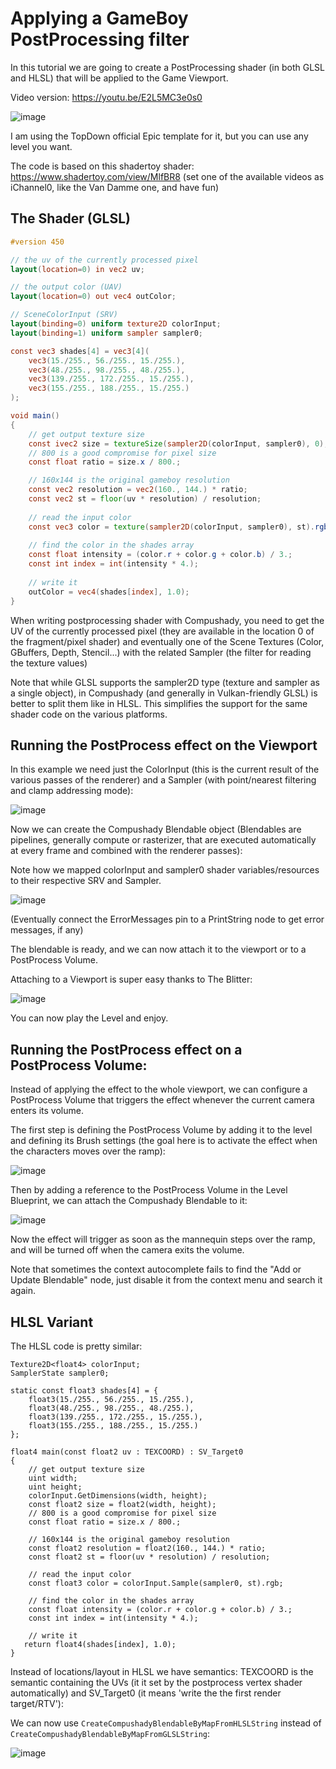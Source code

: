 # Applying a GameBoy PostProcessing filter

In this tutorial we are going to create a PostProcessing shader (in both GLSL and HLSL) that will be applied to the Game Viewport.

Video version: https://youtu.be/E2L5MC3e0s0

![image](..//Screenshots/GAMEBOY_000.png)

I am using the TopDown official Epic template for it, but you can use any level you want.

The code is based on this shadertoy shader: https://www.shadertoy.com/view/MlfBR8 (set one of the available videos as iChannel0, like the Van Damme one, and have fun)

## The Shader (GLSL)

```glsl
#version 450

// the uv of the currently processed pixel
layout(location=0) in vec2 uv;

// the output color (UAV)
layout(location=0) out vec4 outColor;

// SceneColorInput (SRV)
layout(binding=0) uniform texture2D colorInput;
layout(binding=1) uniform sampler sampler0;

const vec3 shades[4] = vec3[4](
    vec3(15./255., 56./255., 15./255.),
    vec3(48./255., 98./255., 48./255.),
    vec3(139./255., 172./255., 15./255.),
    vec3(155./255., 188./255., 15./255.)
);

void main()
{
    // get output texture size
    const ivec2 size = textureSize(sampler2D(colorInput, sampler0), 0);
    // 800 is a good compromise for pixel size
    const float ratio = size.x / 800.; 

    // 160x144 is the original gameboy resolution
    const vec2 resolution = vec2(160., 144.) * ratio;
    const vec2 st = floor(uv * resolution) / resolution;
    
    // read the input color
    const vec3 color = texture(sampler2D(colorInput, sampler0), st).rgb;
    
    // find the color in the shades array
    const float intensity = (color.r + color.g + color.b) / 3.;
    const int index = int(intensity * 4.);
    
    // write it
    outColor = vec4(shades[index], 1.0);
}
```

When writing postprocessing shader with Compushady, you need to get the UV of the currently processed pixel (they are available in the location 0 of the fragment/pixel shader) and eventually one of the Scene Textures (Color, GBuffers, Depth, Stencil...) with the related Sampler (the filter for reading the texture values)

Note that while GLSL supports the sampler2D type (texture and sampler as a single object), in Compushady (and generally in Vulkan-friendly GLSL) is better to split them like in HLSL. This simplifies the support for the same shader code on the various platforms.

## Running the PostProcess effect on the Viewport

In this example we need just the ColorInput (this is the current result of the various passes of the renderer) and a Sampler (with point/nearest filtering and clamp addressing mode):

![image](../Screenshots/GAMEBOY_001.png)

Now we can create the Compushady Blendable object (Blendables are pipelines, generally compute or rasterizer, that are executed automatically at every frame and combined with the renderer passes):

Note how we mapped colorInput and sampler0 shader variables/resources to their respective SRV and Sampler. 

![image](../Screenshots/GAMEBOY_002.png)

(Eventually connect the ErrorMessages pin to a PrintString node to get error messages, if any)

The blendable is ready, and we can now attach it to the viewport or to a PostProcess Volume.

Attaching to a Viewport is super easy thanks to The Blitter:

![image](../Screenshots/GAMEBOY_003.png)

You can now play the Level and enjoy.

## Running the PostProcess effect on a PostProcess Volume:

Instead of applying the effect to the whole viewport, we can configure a PostProcess Volume that triggers the effect whenever the current camera enters its volume.

The first step is defining the PostProcess Volume by adding it to the level and defining its Brush settings (the goal here is to activate the effect when the characters moves over the ramp):

![image](../Screenshots/GAMEBOY_004.png)

Then by adding a reference to the PostProcess Volume in the Level Blueprint, we can attach the Compushady Blendable to it:

![image](../Screenshots/GAMEBOY_005.png)

Now the effect will trigger as soon as the mannequin steps over the ramp, and will be turned off when the camera exits the volume.

Note that sometimes the context autocomplete fails to find the "Add or Update Blendable" node, just disable it from the context menu and search it again.

## HLSL Variant

The HLSL code is pretty similar:

```hlsl
Texture2D<float4> colorInput;
SamplerState sampler0;

static const float3 shades[4] = {
    float3(15./255., 56./255., 15./255.),
    float3(48./255., 98./255., 48./255.),
    float3(139./255., 172./255., 15./255.),
    float3(155./255., 188./255., 15./255.)
};

float4 main(const float2 uv : TEXCOORD) : SV_Target0
{
    // get output texture size
    uint width;
    uint height;
    colorInput.GetDimensions(width, height);
    const float2 size = float2(width, height);
    // 800 is a good compromise for pixel size
    const float ratio = size.x / 800.; 

    // 160x144 is the original gameboy resolution
    const float2 resolution = float2(160., 144.) * ratio;
    const float2 st = floor(uv * resolution) / resolution;
    
    // read the input color
    const float3 color = colorInput.Sample(sampler0, st).rgb;
    
    // find the color in the shades array
    const float intensity = (color.r + color.g + color.b) / 3.;
    const int index = int(intensity * 4.);
    
    // write it
   return float4(shades[index], 1.0);
}
```

Instead of locations/layout in HLSL we have semantics: TEXCOORD is the semantic containing the UVs (it it set by the postprocess vertex shader automatically) and SV_Target0 (it means 'write the the first render target/RTV'):

We can now use `CreateCompushadyBlendableByMapFromHLSLString` instead of `CreateCompushadyBlendableByMapFromGLSLString`:

![image](../Screenshots/GAMEBOY_006.png)
